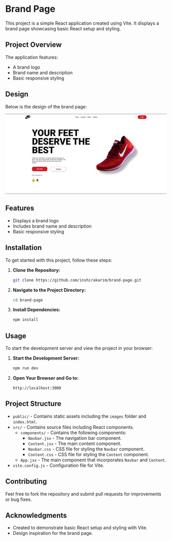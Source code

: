 
# Brand Page

This project is a simple React application created using Vite. It displays a brand page showcasing basic React setup and styling.

## Project Overview

The application features:
- A brand logo
- Brand name and description
- Basic responsive styling

## Design

Below is the design of the brand page:

![Design](public/images/preview-design.png)

## Features

- Displays a brand logo
- Includes brand name and description
- Basic responsive styling

## Installation

To get started with this project, follow these steps:

1. **Clone the Repository:**

   ```bash
   git clone https://github.com/inshirakarim/brand-page.git
   ```

2. **Navigate to the Project Directory:**

   ```bash
   cd brand-page
   ```

3. **Install Dependencies:**

   ```bash
   npm install
   ```

## Usage

To start the development server and view the project in your browser:

1. **Start the Development Server:**

   ```bash
   npm run dev
   ```

2. **Open Your Browser and Go to:**

   ```
   http://localhost:3000
   ```

## Project Structure

- `public/` - Contains static assets including the `images` folder and `index.html`.
- `src/` - Contains source files including React components.
  - `components/` - Contains the following components:
    - `Navbar.jsx` - The navigation bar component.
    - `Content.jsx` - The main content component.
    - `Navbar.css` - CSS file for styling the `Navbar` component.
    - `Content.css` - CSS file for styling the `Content` component.
  - `App.jsx` - The main component that incorporates `Navbar` and `Content`.
- `vite.config.js` - Configuration file for Vite.

## Contributing

Feel free to fork the repository and submit pull requests for improvements or bug fixes.

## Acknowledgments

- Created to demonstrate basic React setup and styling with Vite.
- Design inspiration for the brand page.

